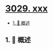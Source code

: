 # [3029. xxx](https://github.com/Tdahuyou/TNotes.leetcode/tree/main/notes/3029.%20xxx)

<!-- region:toc -->

- [1. 📝 概述](#1--概述)

<!-- endregion:toc -->

## 1. 📝 概述
